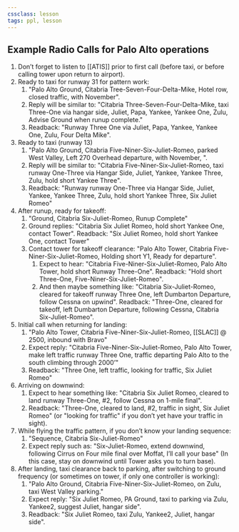 ```yaml
---
cssclass: lesson
tags: ppl, lesson
---
```


## Example Radio Calls for Palo Alto operations
1. Don’t forget to listen to [[ATIS]] prior to first call (before taxi, or before calling tower upon return to airport).
2. Ready to taxi for runway 31 for pattern work:
	1. "Palo Alto Ground, Citabria Tree-Seven-Four-Delta-Mike, Hotel row, closed traffic, with November".
	2. Reply will be similar to: "Citabria Three-Seven-Four-Delta-Mike, taxi Three-One via hangar side, Juliet, Papa, Yankee, Yankee One, Zulu, Advise Ground when runup complete."
	3. Readback: "Runway Three One via Juliet, Papa, Yankee, Yankee One, Zulu, Four Delta Mike".
3. Ready to taxi (runway 13)
	1. "Palo Alto Ground, Citabria Five-Niner-Six-Juliet-Romeo, parked West Valley, Left 270 Overhead departure, with November, ".
	2. Reply will be similar to: "Citabria Five-Niner-Six-Juliet-Romeo, taxi runway One-Three via Hangar Side, Juliet, Yankee, Yankee Three, Zulu, hold short Yankee Three".
	3. Readback: "Runway runway One-Three via Hangar Side, Juliet, Yankee, Yankee Three, Zulu, hold short Yankee Three, Six Juliet Romeo"
4. After runup, ready for takeoff:
	1. "Ground, Citabria Six-Juliet-Romeo, Runup Complete"
	2. Ground replies: "Citabria Six Juliet Romeo, hold short Yankee One, contact Tower". Readback: "Six Juliet Romeo, hold short Yankee One, contact Tower"
	4. Contact tower for takeoff clearance: "Palo Alto Tower, Citabria Five-Niner-Six-Juliet-Romeo, Holding short Y1, Ready for departure". 
		1. Expect to hear: "Citabria Five-Niner-Six-Juliet-Romeo, Palo Alto Tower, hold short Runway Three-One". Readback: "Hold short Three-One, Five-Niner-Six-Juliet-Romeo". 
		2. And then maybe something like: "Citabria Six-Juliet-Romeo, cleared for takeoff runway Three One, left Dumbarton Departure, follow Cessna on upwind". Readback: "Three-One, cleared for takeoff, left Dumbarton Departure, following Cessna, Citabria Six-Juliet-Romeo".
5. Initial call when returning for landing:
	1. "Palo Alto Tower, Citabria Five-Niner-Six-Juliet-Romeo, [[SLAC]] @ 2500, inbound with Bravo"
	2. Expect reply: "Citabria Five-Niner-Six-Juliet-Romeo, Palo Alto Tower, make left traffic runway Three One, traffic departing Palo Alto to the south climbing through 2000’"
	3. Readback: "Three One, left traffic, looking for traffic, Six Juliet Romeo"
6. Arriving on downwind:
	1. Expect to hear something like: "Citabria Six Juliet Romeo, cleared to land runway Three-One, #2, follow Cessna on 1-mile final".
	2. Readback: "Three-One, cleared to land, #2, traffic in sight, Six Juliet Romeo" (or "looking for traffic" if you don’t yet have your traffic in sight).
7. While flying the traffic pattern, if you don’t know your landing sequence:
	1. "Sequence, Citabria Six-Juliet-Romeo"
	2. Expect reply such as: "Six-Juliet-Romeo, extend downwind, following Cirrus on Four mile final over Moffat, I’ll call your base" (In this case, stay on downwind until Tower asks you to turn base).
8. After landing, taxi clearance back to parking, after switching to ground frequency (or sometimes on tower, if only one controller is working):
	1. "Palo Alto Ground, Citabria Five-Niner-Six-Juliet-Romeo, on Zulu, taxi West Valley parking."
	2. Expect reply: "Six Juliet Romeo, PA Ground, taxi to parking via Zulu, Yankee2, suggest Juliet, hangar side".
	3. Readback: "Six Juliet Romeo, taxi Zulu, Yankee2, Juliet, hangar side".
